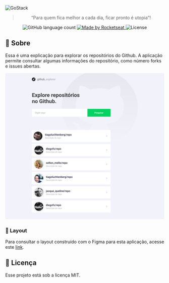 <img alt="GoStack" src="https://storage.googleapis.com/golden-wind/bootcamp-gostack/header-desafios-new.png" />

<blockquote align="center">“Para quem fica melhor a cada dia, ficar pronto é utopia”!</blockquote>

<p align="center">
  <img alt="GitHub language count" src="https://img.shields.io/github/languages/count/rocketseat/bootcamp-gostack-desafios?color=%2304D361">

  <a href="https://rocketseat.com.br">
    <img alt="Made by Rocketseat" src="https://img.shields.io/badge/made%20by-Rocketseat-%2304D361">
  </a>

  <img alt="License" src="https://img.shields.io/badge/license-MIT-%2304D361">
</p>


## :rocket: Sobre

Essa é uma explicação para explorar os repositórios do Github. A aplicação permite consultar algumas informações do repositório, como número forks e issues abertas.

<img alt="Home" src="https://github.com/mbagatini/github-explorer/blob/master/src/assets/Home.png">

### 🎨 Layout


Para consultar o layout construído com o Figma para esta aplicação, acesse este [link](https://www.figma.com/file/HOCmxfrElzLpI75LdzFLia/Github-Explorer?node-id=0%3A1).

## :memo: Licença

Esse projeto está sob a licença MIT.

